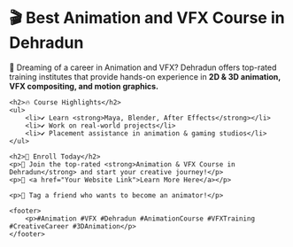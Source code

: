 <!DOCTYPE html>
<html lang="en">
<head>
    <meta charset="UTF-8">
    <meta name="viewport" content="width=device-width, initial-scale=1.0">
    <meta name="description" content="Best Animation and VFX Course in Dehradun - Learn 2D, 3D Animation, and VFX compositing.">
    <title>Animation and VFX Course in Dehradun</title>
</head>
<body>
    <h1>🎬 Best Animation and VFX Course in Dehradun</h1>
    <p>🚀 Dreaming of a career in Animation and VFX? Dehradun offers top-rated training institutes that provide hands-on experience in <strong>2D & 3D animation, VFX compositing, and motion graphics.</strong></p>
    
    <h2>🔥 Course Highlights</h2>
    <ul>
        <li>✔️ Learn <strong>Maya, Blender, After Effects</strong></li>
        <li>✔️ Work on real-world projects</li>
        <li>✔️ Placement assistance in animation & gaming studios</li>
    </ul>

    <h2>📢 Enroll Today</h2>
    <p>📍 Join the top-rated <strong>Animation & VFX Course in Dehradun</strong> and start your creative journey!</p>
    <p>🔗 <a href="Your Website Link">Learn More Here</a></p>

    <p>💬 Tag a friend who wants to become an animator!</p>

    <footer>
        <p>#Animation #VFX #Dehradun #AnimationCourse #VFXTraining #CreativeCareer #3DAnimation</p>
    </footer>
</body>
</html>

